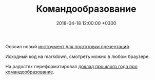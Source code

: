 ﻿---
title: Командообразование
date: "2018-04-18 12:00:00 +0300"
id: team-building
excerpt: Доклад, прочитанный на заседании Московского клуба программистов 26 октября 2017 года.
---

Освоил новый [инструмент для подготовки презентаций](https://github.com/gnab/remark).

Исходный код на markdown, смотреть можно в любом браузере.

На радостях переформатировал [доклад прошлого года про командообразование](/presentations/team-building).
